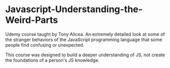 # Javascript-Understanding-the-Weird-Parts

Udemy course taught by Tony Alicea. An extremely detailed look at some of the stranger behaviors of the JavaScript programming language that some people find confusing or unexpected. 

This course was designed to build a deeper understanding of JS, not create the foundations of a person's JS knowledge. 
